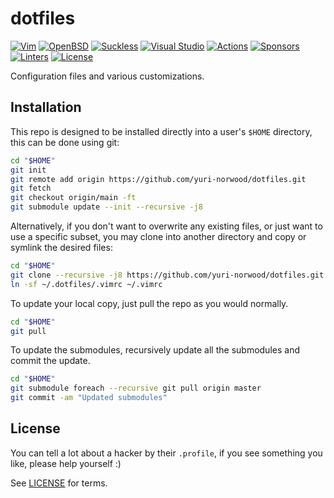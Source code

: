 # dotfiles

[![Vim](https://img.shields.io/github/labels/yuri-norwood/dotfiles/vim?logo=vim)](https://github.com/yuri-norwood/dotfiles/issues?q=label%3Avim)
[![OpenBSD](https://img.shields.io/github/labels/yuri-norwood/dotfiles/openbsd?logo=openbsd&logoColor=000)](https://github.com/yuri-norwood/dotfiles/issues?q=label%3Aopenbsd)
[![Suckless](https://img.shields.io/github/labels/yuri-norwood/dotfiles/suckless?logo=suckless)](https://github.com/yuri-norwood/dotfiles/issues?q=label%3Asuckless)
[![Visual Studio](https://img.shields.io/github/labels/yuri-norwood/dotfiles/visual%20studio?logo=visual%20studio)](https://github.com/yuri-norwood/dotfiles/issues?q=label%3A%22visual+studio%22)
[![Actions](https://img.shields.io/badge/-actions-2088ff?logo=github-actions&logoColor=ffffff)](https://github.com/yuri-norwood/dotfiles/actions)
[![Sponsors](https://img.shields.io/badge/-sponsor-ea4aaa?logo=github-sponsors&logoColor=ffffff)](https://github.com/sponsors/yuri-norwood)
[![Linters](https://img.shields.io/github/workflow/status/yuri-norwood/dotfiles/linting?label)](https://github.com/yuri-norwood/dotfiles/actions?query=workflow%3Alinting)
[![License](https://img.shields.io/badge/-Unlicense-blue)](LICENSE)

Configuration files and various customizations.

## Installation

This repo is designed to be installed directly into a user's `$HOME` directory,
this can be done using git:

```sh
cd "$HOME"
git init
git remote add origin https://github.com/yuri-norwood/dotfiles.git
git fetch
git checkout origin/main -ft
git submodule update --init --recursive -j8
```

Alternatively, if you don't want to overwrite any existing files, or just want
to use a specific subset, you may clone into another directory and copy or
symlink the desired files:

```sh
cd "$HOME"
git clone --recursive -j8 https://github.com/yuri-norwood/dotfiles.git ~/.dotfiles
ln -sf ~/.dotfiles/.vimrc ~/.vimrc
```

To update your local copy, just pull the repo as you would normally.

```sh
cd "$HOME"
git pull
```

To update the submodules, recursively update all the submodules and commit the
update.

```sh
cd "$HOME"
git submodule foreach --recursive git pull origin master
git commit -am "Updated submodules"
```

## License

You can tell a lot about a hacker by their `.profile`, if you see something you
like, please help yourself :)

See [LICENSE](LICENSE) for terms.

